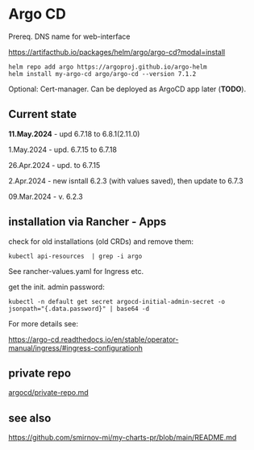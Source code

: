 # Argo CD

Prereq. DNS name for web-interface

https://artifacthub.io/packages/helm/argo/argo-cd?modal=install

    helm repo add argo https://argoproj.github.io/argo-helm
    helm install my-argo-cd argo/argo-cd --version 7.1.2


Optional: Cert-manager. Can be deployed as ArgoCD app later (**TODO**).

## Current state

**11.May.2024** - upd 6.7.18 to 6.8.1(2.11.0)

1.May.2024 - upd. 6.7.15 to 6.7.18

26.Apr.2024 - upd. to 6.7.15

2.Apr.2024 - new isntall 6.2.3 (with values saved), then update to 6.7.3

09.Mar.2024 - v. 6.2.3

 
## installation via Rancher - Apps


check for old installations (old CRDs) and remove them:

```
kubectl api-resources  | grep -i argo
```


See rancher-values.yaml for Ingress etc.




get the init. admin password:

```
kubectl -n default get secret argocd-initial-admin-secret -o jsonpath="{.data.password}" | base64 -d
```


For more details see:

https://argo-cd.readthedocs.io/en/stable/operator-manual/ingress/#ingress-configurationh



##  private repo

[argocd/private-repo.md](https://github.com/smirnov-mi/k8s/blob/main/argocd/private-repo.md)


## see also

https://github.com/smirnov-mi/my-charts-pr/blob/main/README.md



